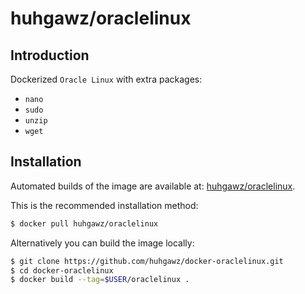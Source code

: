 # huhgawz/oraclelinux

## Introduction

Dockerized `Oracle Linux` with extra packages:
- `nano`
- `sudo`
- `unzip`
- `wget`

## Installation

Automated builds of the image are available at: [huhgawz/oraclelinux](https://hub.docker.com/r/huhgawz/oraclelinux/).

This is the recommended installation method:

```sh
$ docker pull huhgawz/oraclelinux
```

Alternatively you can build the image locally:

```sh
$ git clone https://github.com/huhgawz/docker-oraclelinux.git
$ cd docker-oraclelinux
$ docker build --tag=$USER/oraclelinux .
```
